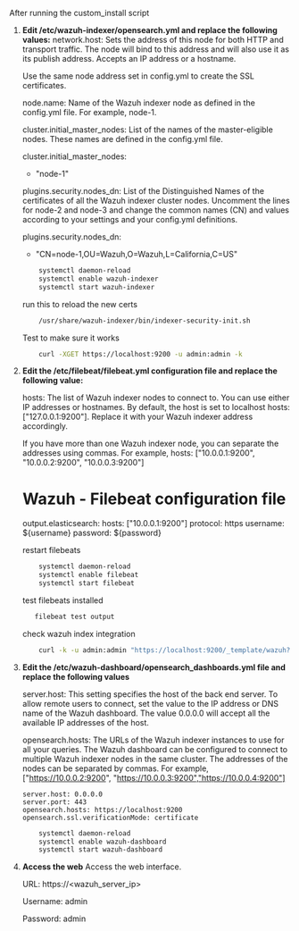 After running the custom_install script


1. **Edit /etc/wazuh-indexer/opensearch.yml and replace the following values:**
    network.host: Sets the address of this node for both HTTP and transport traffic. The node will bind to this address and will also use it as its publish address. Accepts an IP address or a hostname.

    Use the same node address set in config.yml to create the SSL certificates.

    node.name: Name of the Wazuh indexer node as defined in the config.yml file. For example, node-1.

    cluster.initial_master_nodes: List of the names of the master-eligible nodes. These names are defined in the config.yml file. 


    cluster.initial_master_nodes:
    - "node-1"
    
    plugins.security.nodes_dn: List of the Distinguished Names of the certificates of all the Wazuh indexer cluster nodes. Uncomment the lines for node-2 and node-3 and change the common names (CN) and values according to your settings and your config.yml definitions.


    plugins.security.nodes_dn:
    - "CN=node-1,OU=Wazuh,O=Wazuh,L=California,C=US"

    ```sh
        systemctl daemon-reload
        systemctl enable wazuh-indexer
        systemctl start wazuh-indexer
    ```

    run this to reload the new certs 
    ```sh
        /usr/share/wazuh-indexer/bin/indexer-security-init.sh
    ```

    Test to make sure it works
    ```sh
        curl -XGET https://localhost:9200 -u admin:admin -k
    ```

2. **Edit the /etc/filebeat/filebeat.yml configuration file and replace the following value:**

    hosts: The list of Wazuh indexer nodes to connect to. You can use either IP addresses or hostnames. By default, the host is set to localhost hosts: ["127.0.0.1:9200"]. Replace it with your Wazuh indexer address accordingly.

    If you have more than one Wazuh indexer node, you can separate the addresses using commas. For example, hosts: ["10.0.0.1:9200", "10.0.0.2:9200", "10.0.0.3:9200"]


     # Wazuh - Filebeat configuration file
     output.elasticsearch:
     hosts: ["10.0.0.1:9200"]
     protocol: https
     username: ${username}
     password: ${password}

    restart filebeats
    ```sh
        systemctl daemon-reload
        systemctl enable filebeat
        systemctl start filebeat
    ```

    test filebeats installed
     ```sh
        filebeat test output
     ```

    check wazuh index integration 
    ```sh
        curl -k -u admin:admin "https://localhost:9200/_template/wazuh?pretty&filter_path=wazuh.settings.index.number_of_shards"
    ```
3. **Edit the /etc/wazuh-dashboard/opensearch_dashboards.yml file and replace the following values**

    server.host: This setting specifies the host of the back end server. To allow remote users to connect, set the value to the IP address or DNS name of the Wazuh dashboard. The value 0.0.0.0 will accept all the available IP addresses of the host.

    opensearch.hosts: The URLs of the Wazuh indexer instances to use for all your queries. The Wazuh dashboard can be configured to connect to multiple Wazuh indexer nodes in the same cluster. The addresses of the nodes can be separated by commas. For example, ["https://10.0.0.2:9200", "https://10.0.0.3:9200","https://10.0.0.4:9200"]


       server.host: 0.0.0.0
       server.port: 443
       opensearch.hosts: https://localhost:9200
       opensearch.ssl.verificationMode: certificate

    ```sh
        systemctl daemon-reload
        systemctl enable wazuh-dashboard
        systemctl start wazuh-dashboard
    ```

4. **Access the web**
    Access the web interface.

    URL: https://<wazuh_server_ip>

    Username: admin

    Password: admin